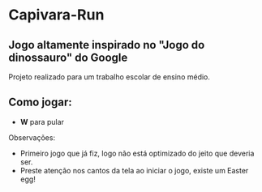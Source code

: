 # Capivara-Run
## Jogo altamente inspirado no "Jogo do dinossauro" do Google

Projeto realizado para um trabalho escolar de ensino médio.

## Como jogar:
 * **W** para pular

Observações: 
  * Primeiro jogo que já fiz, logo não está optimizado do jeito que deveria ser.
  * Preste atenção nos cantos da tela ao iniciar o jogo, existe um Easter egg!
